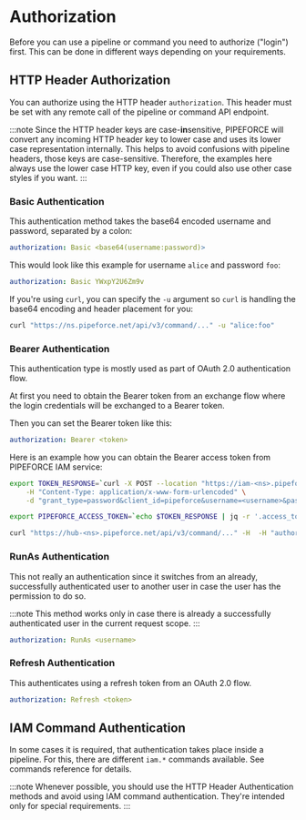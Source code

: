 # Authorization

Before you can use a pipeline or command you need to authorize ("login") first. This can be done in different ways depending on your requirements.

## HTTP Header Authorization

You can authorize using the HTTP header `authorization`.
This header must be set with any remote call of the pipeline or command API endpoint.

:::note
Since the HTTP header keys are case-**in**sensitive, PIPEFORCE will convert any incoming HTTP header
key to lower case and uses its lower case representation internally. This helps to avoid confusions
with pipeline headers, those keys are case-sensitive. Therefore, the examples here always
use the lower case HTTP key, even if you could also use other case styles if you want.
:::

### Basic Authentication

This authentication method takes the base64 encoded username and password, separated by a colon:

```yaml
authorization: Basic <base64(username:password)>
```

This would look like this example for username `alice` and password `foo`:

```yaml
authorization: Basic YWxpY2U6Zm9v
```

If you're using `curl`, you can specify the `-u` argument so `curl` is handling the base64 encoding and header placement for you:
```bash
curl "https://ns.pipeforce.net/api/v3/command/..." -u "alice:foo"
```

### Bearer Authentication

This authentication type is mostly used as part of OAuth 2.0 authentication flow.

At first you need to obtain the Bearer token from an exchange flow where the login credentials will be exchanged to a Bearer token.

Then you can set the Bearer token like this:

```yaml
authorization: Bearer <token>
```

Here is an example how you can obtain the Bearer access token from PIPEFORCE IAM service:

```bash
export TOKEN_RESPONSE=`curl -X POST --location "https://iam-<ns>.pipeforce.net/auth/realms/<ns>/protocol/openid-connect/token" \
    -H "Content-Type: application/x-www-form-urlencoded" \
    -d "grant_type=password&client_id=pipeforce&username=<username>&password=<password>&scope=pipeforce"`

export PIPEFORCE_ACCESS_TOKEN=`echo $TOKEN_RESPONSE | jq -r '.access_token'`

curl "https://hub-<ns>.pipeforce.net/api/v3/command/..." -H  -H "authorization: Bearer ${PIPEFORCE_ACCESS_TOKEN}" 
```

### RunAs Authentication

This not really an authentication since it switches from an already, successfully authenticated user to another user in case the user has the permission to do so.

:::note
This method works only in case there is already a successfully authenticated user in the current request scope.
:::

```yaml
authorization: RunAs <username>
```

### Refresh Authentication

This authenticates using a refresh token from an OAuth 2.0 flow.


```yaml
authorization: Refresh <token>
```

## IAM Command Authentication

In some cases it is required, that authentication takes place inside a pipeline. For this, there are different `iam.*` commands available. See commands reference for details.

:::note
Whenever possible, you should use the HTTP Header Authentication methods and avoid using IAM command authentication. They're intended only for special requirements.
:::
